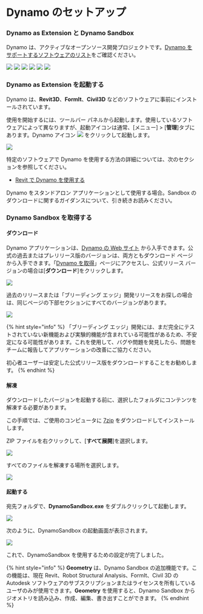 # Dynamo のセットアップ

### Dynamo as Extension と Dynamo Sandbox

Dynamo は、アクティブなオープンソース開発プロジェクトです。[Dynamo をサポートするソフトウェアのリスト](http://dynamobim.org/download/)をご確認ください。

![](<images/setup for dynamo - dynamo revit.png>) ![](<images/setup for dynamo - dynamo civil 3D.png>) ![](<images/setup for dynamo - dynamo alias design.png>) ![](<images/setup for dynamo - dynamo formit.png>) ![](<images/setup for dynamo - dynamo advance steel.png>) ![](<images/setup for dynamo - dynamo robot structural analysis.png>)

### Dynamo as Extension を起動する

Dynamo は、**Revit3D**、**FormIt**、**Civil3D** などのソフトウェアに事前にインストールされています。

使用を開始するには、ツールバー パネルから起動します。使用しているソフトウェアによって異なりますが、起動アイコンは通常、[メニュー] > [**管理**]タブにあります。Dynamo アイコン ![](images/dynamoCore-halfSize.png) をクリックして起動します。

![](<images/launch dynamo from revit.jpg>)

特定のソフトウェアで Dynamo を使用する方法の詳細については、次のセクションを参照してください。

* [Revit で Dynamo を使用する](../7\_dynamo\_for\_revit/)

Dynamo をスタンドアロン アプリケーションとして使用する場合。Sandbox のダウンロードに関するガイダンスについて、引き続きお読みください。

### Dynamo Sandbox を取得する

#### ダウンロード

Dynamo アプリケーションは、[Dynamo の Web サイト](http://dynamobim.com) から入手できます。公式の過去またはプレリリース版のバージョンは、両方ともダウンロード ページから入手できます。「[Dynamo を取得](http://dynamobim.org/download/)」ページにアクセスし、公式リリース バージョンの場合は[**ダウンロード**]をクリックします。

![](<images/dynamo-sandbox (1).png>)

過去のリリースまたは「ブリーディング エッジ」開発リリースをお探しの場合は、同じページの下部セクションにすべてのバージョンがあります。

![](<images/Dynamo Sandbox All builds.jpg>)

{% hint style="info" %}
「ブリーディング エッジ」開発には、まだ完全にテストされていない新機能および実験的機能が含まれている可能性があるため、不安定になる可能性があります。これを使用して、バグや問題を発見したら、問題をチームに報告してアプリケーションの改善にご協力ください。

初心者ユーザーは安定した公式リリース版をダウンロードすることをお勧めします。
{% endhint %}

#### 解凍

ダウンロードしたバージョンを起動する前に、選択したフォルダにコンテンツを解凍する必要があります。

この手順では、ご使用のコンピュータに [7zip](https://www.7-zip.org/download.html) をダウンロードしてインストールします。

ZIP ファイルを右クリックして、[**すべて展開**]を選択します。

![](<images/02-03 Extract zip file.jpg>)

すべてのファイルを解凍する場所を選択します。

![](<images/02-04 Extract destination folder.jpg>)

#### 起動する

宛先フォルダで、**DynamoSandbox.exe** をダブルクリックして起動します。

![](<images/02-05 Dynamo exe.jpg>)

次のように、DynamoSandbox の起動画面が表示されます。

![](<images/02-06 Dynamo startup screen.jpg>)

これで、DynamoSandbox を使用するための設定が完了しました。

{% hint style="info" %}
**Geometry** は、Dynamo Sandbox の追加機能です。この機能は、現在 Revit、Robot Structural Analysis、FormIt、Civil 3D の Autodesk ソフトウェアのサブスクリプションまたはライセンスを所有しているユーザのみが使用できます。**Geometry** を使用すると、Dynamo Sandbox からジオメトリを読み込み、作成、編集、書き出すことができます。
{% endhint %}
